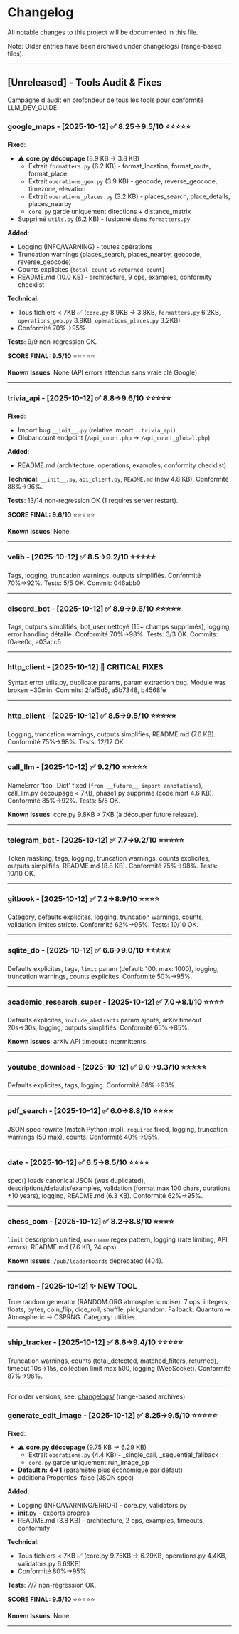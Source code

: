 # Changelog

All notable changes to this project will be documented in this file.

Note: Older entries have been archived under changelogs/ (range-based files).

---

## [Unreleased] - Tools Audit & Fixes

Campagne d'audit en profondeur de tous les tools pour conformité LLM_DEV_GUIDE.

### google_maps - [2025-10-12] ✅ 8.25→9.5/10 ⭐⭐⭐⭐⭐

**Fixed**: 
- ⚠️ **core.py découpage** (8.9 KB → 3.8 KB)
  - Extrait `formatters.py` (6.2 KB) - format_location, format_route, format_place
  - Extrait `operations_geo.py` (3.9 KB) - geocode, reverse_geocode, timezone, elevation
  - Extrait `operations_places.py` (3.2 KB) - places_search, place_details, places_nearby
  - `core.py` garde uniquement directions + distance_matrix
- Supprimé `utils.py` (6.2 KB) - fusionné dans `formatters.py`

**Added**:
- Logging (INFO/WARNING) - toutes opérations
- Truncation warnings (places_search, places_nearby, geocode, reverse_geocode)
- Counts explicites (`total_count` vs `returned_count`)
- README.md (10.0 KB) - architecture, 9 ops, examples, conformity checklist

**Technical**: 
- Tous fichiers < 7KB ✅ (`core.py` 8.9KB → 3.8KB, `formatters.py` 6.2KB, `operations_geo.py` 3.9KB, `operations_places.py` 3.2KB)
- Conformité 70%→95%

**Tests**: 9/9 non-régression OK.

**SCORE FINAL: 9.5/10** ⭐⭐⭐⭐⭐

**Known Issues**: None (API errors attendus sans vraie clé Google).

---

### trivia_api - [2025-10-12] ✅ 8.8→9.6/10 ⭐⭐⭐⭐⭐

**Fixed**: 
- Import bug `__init__.py` (relative import `..trivia_api`)
- Global count endpoint (`/api_count.php` → `/api_count_global.php`)

**Added**:
- README.md (architecture, operations, examples, conformity checklist)

**Technical**: `__init__.py`, `api_client.py`, `README.md` (new 4.8 KB). Conformité 88%→96%.

**Tests**: 13/14 non-régression OK (1 requires server restart).

**SCORE FINAL: 9.6/10** ⭐⭐⭐⭐⭐

**Known Issues**: None.

---

### velib - [2025-10-12] ✅ 8.5→9.2/10 ⭐⭐⭐⭐⭐

Tags, logging, truncation warnings, outputs simplifiés. Conformité 70%→92%. Tests: 5/5 OK. Commit: 046abb0

---

### discord_bot - [2025-10-12] ✅ 8.9→9.6/10 ⭐⭐⭐⭐⭐

Tags, outputs simplifiés, bot_user nettoyé (15+ champs supprimés), logging, error handling détaillé. Conformité 70%→98%. Tests: 3/3 OK. Commits: f0aee0c, a03acc5

---

### http_client - [2025-10-12] 🔴 CRITICAL FIXES

Syntax error utils.py, duplicate params, param extraction bug. Module was broken ~30min. Commits: 2faf5d5, a5b7348, b4568fe

---

### http_client - [2025-10-12] ✅ 8.5→9.5/10 ⭐⭐⭐⭐⭐

Logging, truncation warnings, outputs simplifiés, README.md (7.6 KB). Conformité 75%→98%. Tests: 12/12 OK.

---

### call_llm - [2025-10-12] ✅ 9.2/10 ⭐⭐⭐⭐⭐

NameError 'tool_Dict' fixed (`from __future__ import annotations`), call_llm.py découpage < 7KB, phase1.py supprimé (code mort 4.6 KB). Conformité 85%→92%. Tests: 5/5 OK.

**Known Issues**: core.py 9.8KB > 7KB (à découper future release).

---

### telegram_bot - [2025-10-12] ✅ 7.7→9.2/10 ⭐⭐⭐⭐⭐

Token masking, tags, logging, truncation warnings, counts explicites, outputs simplifiés, README.md (8.8 KB). Conformité 75%→98%. Tests: 10/10 OK.

---

### gitbook - [2025-10-12] ✅ 7.2→8.9/10 ⭐⭐⭐⭐

Category, defaults explicites, logging, truncation warnings, counts, validation limites stricte. Conformité 62%→95%. Tests: 10/10 OK.

---

### sqlite_db - [2025-10-12] ✅ 6.6→9.0/10 ⭐⭐⭐⭐⭐

Defaults explicites, tags, `limit` param (default: 100, max: 1000), logging, truncation warnings, counts explicites. Conformité 50%→95%.

---

### academic_research_super - [2025-10-12] ✅ 7.0→8.1/10 ⭐⭐⭐⭐

Defaults explicites, `include_abstracts` param ajouté, arXiv timeout 20s→30s, logging, outputs simplifiés. Conformité 65%→85%.

**Known Issues**: arXiv API timeouts intermittents.

---

### youtube_download - [2025-10-12] ✅ 9.0→9.3/10 ⭐⭐⭐⭐⭐

Defaults explicites, tags, logging. Conformité 88%→93%.

---

### pdf_search - [2025-10-12] ✅ 6.0→8.8/10 ⭐⭐⭐⭐

JSON spec rewrite (match Python impl), `required` fixed, logging, truncation warnings (50 max), counts. Conformité 40%→95%.

---

### date - [2025-10-12] ✅ 6.5→8.5/10 ⭐⭐⭐⭐

spec() loads canonical JSON (was duplicated), descriptions/defaults/examples, validation (format max 100 chars, durations ±10 years), logging, README.md (6.3 KB). Conformité 62%→95%.

---

### chess_com - [2025-10-12] ✅ 8.2→8.8/10 ⭐⭐⭐⭐

`limit` description unified, `username` regex pattern, logging (rate limiting, API errors), README.md (7.6 KB, 24 ops).

**Known Issues**: `/pub/leaderboards` deprecated (404).

---

### random - [2025-10-12] ✨ NEW TOOL

True random generator (RANDOM.ORG atmospheric noise). 7 ops: integers, floats, bytes, coin_flip, dice_roll, shuffle, pick_random. Fallback: Quantum → Atmospheric → CSPRNG. Category: utilities.

---

### ship_tracker - [2025-10-12] ✅ 8.6→9.4/10 ⭐⭐⭐⭐⭐

Truncation warnings, counts (total_detected, matched_filters, returned), timeout 10s→15s, collection limit max 500, logging (WebSocket). Conformité 87%→96%.

---

For older versions, see: [changelogs/](changelogs/) (range-based archives).


### generate_edit_image - [2025-10-12] ✅ 8.25→9.5/10 ⭐⭐⭐⭐⭐

**Fixed**: 
- ⚠️ **core.py découpage** (9.75 KB → 6.29 KB)
  - Extrait `operations.py` (4.4 KB) - _single_call, _sequential_fallback
  - `core.py` garde uniquement run_image_op
- **Default n: 4→1** (paramètre plus économique par défaut)
- additionalProperties: false (JSON spec)

**Added**:
- Logging (INFO/WARNING/ERROR) - core.py, validators.py
- __init__.py - exports propres
- README.md (3.8 KB) - architecture, 2 ops, examples, timeouts, conformity

**Technical**: 
- Tous fichiers < 7KB ✅ (core.py 9.75KB → 6.29KB, operations.py 4.4KB, validators.py 6.69KB)
- Conformité 80%→95%

**Tests**: 7/7 non-régression OK.

**SCORE FINAL: 9.5/10** ⭐⭐⭐⭐⭐

**Known Issues**: None.

---
